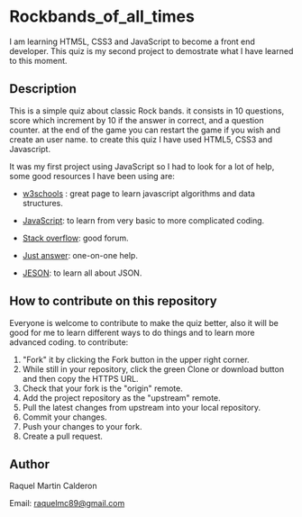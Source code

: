 # Rockbands_of_all_times


I am learning HTM5L, CSS3 and JavaScript to become a front end developer. This quiz is my second project to demostrate what I have learned to this moment.

## Description

This is a simple quiz about classic Rock bands. it consists in 10 questions, score which increment by 10 if the answer in correct, and a question counter.
at the end of the game you can restart the game if you wish and create an user name. 
to create this quiz I have used HTML5, CSS3 and Javascript. 

It was my first project using JavaScript so I had to look for a lot of help, some good resources I have been using are:

* [w3schools](https://www.w3schools.com) : great page to learn javascript algorithms and data structures.

* [JavaScript](https://www.javascript.com): to learn from very basic to more complicated coding.

* [Stack overflow](https://stackoverflow.com): good forum.

* [Just answer](https://www.justanswer.co.uk): one-on-one help.

* [JESON](https://developer.mozilla.org/en-US/docs/Learn/JavaScript/Objects/JSON): to learn all about JSON.

## How to contribute on this repository 

Everyone is welcome to contribute to make the quiz better, also it will be good for me to learn different ways to do things and to learn more advanced coding.
to contribute:
1.  "Fork" it by clicking the Fork button in the upper right corner.
2.  While still in your repository, click the green Clone or download button and then copy the HTTPS URL.
3.  Check that your fork is the "origin" remote.
4.  Add the project repository as the "upstream" remote.
5.  Pull the latest changes from upstream into your local repository.
6.  Commit your changes.
7.  Push your changes to your fork.
8.  Create a pull request.





## Author

Raquel Martin Calderon 

Email: raquelmc89@gmail.com 

